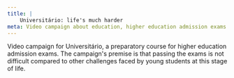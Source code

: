 ```yaml
---
title: |
    Universitário: life's much harder
meta: Video campaign about education, higher education admission exams.
---
```

Video campaign for Universitário, a preparatory course for higher education admission exams. The campaign's premise is that passing the exams is not difficult compared to other challenges faced by young students at this stage of life.